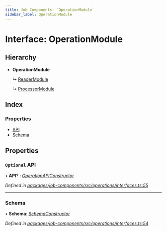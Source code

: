 ```yaml
---
title: Job Components: `OperationModule`
sidebar_label: OperationModule
---
```


# Interface: OperationModule

## Hierarchy

* **OperationModule**

  ↳ [ReaderModule](readermodule.md)

  ↳ [ProcessorModule](processormodule.md)

## Index

### Properties

* [API](operationmodule.md#optional-api)
* [Schema](operationmodule.md#schema)

## Properties

### `Optional` API

• **API**? : *[OperationAPIConstructor](../overview.md#operationapiconstructor)*

*Defined in [packages/job-components/src/operations/interfaces.ts:55](https://github.com/terascope/teraslice/blob/b843209f9/packages/job-components/src/operations/interfaces.ts#L55)*

___

###  Schema

• **Schema**: *[SchemaConstructor](../overview.md#schemaconstructor)*

*Defined in [packages/job-components/src/operations/interfaces.ts:54](https://github.com/terascope/teraslice/blob/b843209f9/packages/job-components/src/operations/interfaces.ts#L54)*
